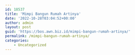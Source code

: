 ```yaml
---
id: 18537
title: 'Mimpi Bangun Rumah Artinya'
date: '2022-10-28T03:04:52+00:00'
author: admin
layout: post
guid: 'https://bos.awn.biz.id/mimpi-bangun-rumah-artinya/'
permalink: /mimpi-bangun-rumah-artinya/
categories:
    - Uncategorized
---
```


